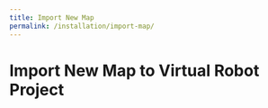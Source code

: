 ```yaml
---
title: Import New Map
permalink: /installation/import-map/
---
```


# Import New Map to Virtual Robot Project